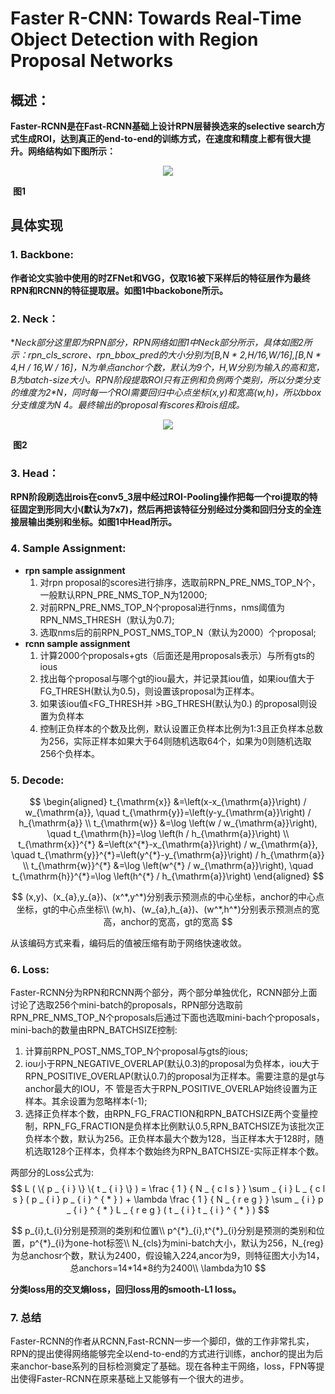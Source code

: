# Faster R-CNN: Towards Real-Time Object Detection with Region Proposal Networks

## 概述：

**Faster-RCNN是在Fast-RCNN基础上设计RPN层替换选来的selective search方式生成ROI，达到真正的end-to-end的训练方式，在速度和精度上都有很大提升。网络结构如下图所示：**

<div align=center>
<img src="https://note.youdao.com/yws/api/personal/file/WEBd38dafd37fe793094027722946434e50?method=download&shareKey=11b70155c90c4da41ba28a6e0f4e8307"/>
</div>

​                                                                                                                                      **图1**

## 具体实现

### 1. Backbone:

**作者论文实验中使用的时ZFNet和VGG，仅取16被下采样后的特征层作为最终RPN和RCNN的特征提取层。如图1中backobone所示。**



### 2. Neck：

**Neck部分这里即为RPN部分，RPN网络如图1中Neck部分所示，具体如图2所示：rpn_cls_scrore、rpn_bbox_pred的大小分别为[B,N * 2,H/16,W/16],[B,N * 4,H / 16,W / 16]，N为单点anchor个数，默认为9个，H,W分别为输入的高和宽，B为batch-size大小。RPN阶段提取ROI只有正例和负例两个类别，所以分类分支的维度为2*N，同时每一个ROI需要回归中心点坐标(x,y)和宽高(w,h)，所以bbox分支维度为N *4。最终输出的proposal有scores和rois组成。**

<div align=center>
<img src="https://note.youdao.com/yws/api/personal/file/WEBc93f137ae20ce47b809bae894147b707?method=download&shareKey=79acbbc71cb6dfd047415ab3388a0990"/>
</div>

​                                                                                                                              **图2**



### 3. Head：

**RPN阶段刷选出rois在conv5_3层中经过ROI-Pooling操作把每一个roi提取的特征固定到形同大小(默认为7x7)，然后再把该特征分别经过分类和回归分支的全连接层输出类别和坐标。如图1中Head所示。**



### 4. Sample Assignment:

- **rpn sample assignment**
  1. 对rpn proposal的scores进行排序，选取前RPN_PRE_NMS_TOP_N个，一般默认RPN_PRE_NMS_TOP_N为12000;
  2. 对前RPN_PRE_NMS_TOP_N个proposal进行nms，nms阈值为RPN_NMS_THRESH（默认为0.7);
  3. 选取nms后的前RPN_POST_NMS_TOP_N（默认为2000）个proposal;
- **rcnn sample assignment**
  1. 计算2000个proposals+gts（后面还是用proposals表示）与所有gts的ious
  2. 找出每个proposal与哪个gt的iou最大，并记录其iou值，如果iou值大于FG_THRESH(默认为0.5)，则设置该proposal为正样本。
  3. 如果该iou值<FG_THRESH并 >BG_THRESH(默认为0.) 的proposal则设置为负样本
  4. 控制正负样本的个数及比例，默认设置正负样本比例为1:3且正负样本总数为256，实际正样本如果大于64则随机选取64个，如果为0则随机选取256个负样本。



### 5. Decode:

$$
\begin{aligned}
t_{\mathrm{x}} &=\left(x-x_{\mathrm{a}}\right) / w_{\mathrm{a}}, \quad t_{\mathrm{y}}=\left(y-y_{\mathrm{a}}\right) / h_{\mathrm{a}} \\
t_{\mathrm{w}} &=\log \left(w / w_{\mathrm{a}}\right), \quad t_{\mathrm{h}}=\log \left(h / h_{\mathrm{a}}\right) \\
t_{\mathrm{x}}^{*} &=\left(x^{*}-x_{\mathrm{a}}\right) / w_{\mathrm{a}}, \quad t_{\mathrm{y}}^{*}=\left(y^{*}-y_{\mathrm{a}}\right) / h_{\mathrm{a}} \\
t_{\mathrm{w}}^{*} &=\log \left(w^{*} / w_{\mathrm{a}}\right), \quad t_{\mathrm{h}}^{*}=\log \left(h^{*} / h_{\mathrm{a}}\right)
\end{aligned}
$$

$$
(x,y)、(x_{a},y_{a})、(x^*,y^*)分别表示预测点的中心坐标，anchor的中心点坐标，gt的中心点坐标\\
(w,h)、(w_{a},h_{a})、(w^*,h^*)分别表示预测点的宽高，anchor的宽高，gt的宽高
$$

从该编码方式来看，编码后的值被压缩有助于网络快速收敛。

### 6. Loss:

Faster-RCNN分为RPN和RCNN两个部分，两个部分单独优化，RCNN部分上面讨论了选取256个mini-batch的proposals，RPN部分选取前RPN_PRE_NMS_TOP_N个proposals后通过下面也选取mini-bach个proposals，mini-bach的数量由RPN_BATCHSIZE控制:

1. 计算前RPN_POST_NMS_TOP_N个proposal与gts的ious;
2. iou小于RPN_NEGATIVE_OVERLAP(默认0.3)的proposal为负样本，iou大于 RPN_POSITIVE_OVERLAP(默认0.7)的proposal为正样本。需要注意的是gt与anchor最大的IOU，不 管是否大于RPN_POSITIVE_OVERLAP始终设置为正样本。其余设置为忽略样本(-1);
3. 选择正负样本个数，由RPN_FG_FRACTION和RPN_BATCHSIZE两个变量控制，RPN_FG_FRACTION是负样本比例默认0.5,RPN_BATCHSIZE为该批次正负样本个数，默认为256。正负样本最大个数为128，当正样本大于128时，随机选取128个正样本，负样本个数始终为RPN_BATCHSIZE-实际正样本个数。

两部分的Loss公式为:
$$
L ( \{ p _ { i } \} \{ t _ { i } \} ) = \frac { 1 } { N _ { c l s } } \sum _ { i } L _ { c l s } ( p _ { i } p _ { i } ^ { * } ) + \lambda \frac { 1 } { N _ { r e g } } \sum _ { i } p _ { i } ^ { * } L _ { r e g } ( t _ { i } t _ { i } ^ { * } )
$$

$$
p_{i},t_{i}分别是预测的类别和位置\\
p^{*}_{i},t^{*}_{i}分别是预测的类别和位置，p^{*}_{i}为one-hot标签\\
N_{cls}为mini-batch大小，默认为256，N_{reg}为总anchosr个数，默认为2400，假设输入224,ancor为9，则特征图大小为14，总anchors=14*14*8约为2400\\
\lambda为10
$$

**分类loss用的交叉熵loss，回归loss用的smooth-L1 loss。**

### 7. 总结

Faster-RCNN的作者从RCNN,Fast-RCNN一步一个脚印，做的工作非常扎实，RPN的提出使得网络能够完全以end-to-end的方式进行训练，anchor的提出为后来anchor-base系列的目标检测奠定了基础。现在各种主干网络，loss，FPN等提出使得Faster-RCNN在原来基础上又能够有一个很大的进步。